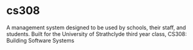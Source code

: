 # cs308
A management system designed to be used by schools, their staff, and students. Built for the University of Strathclyde third year class, CS308: Building Software Systems
